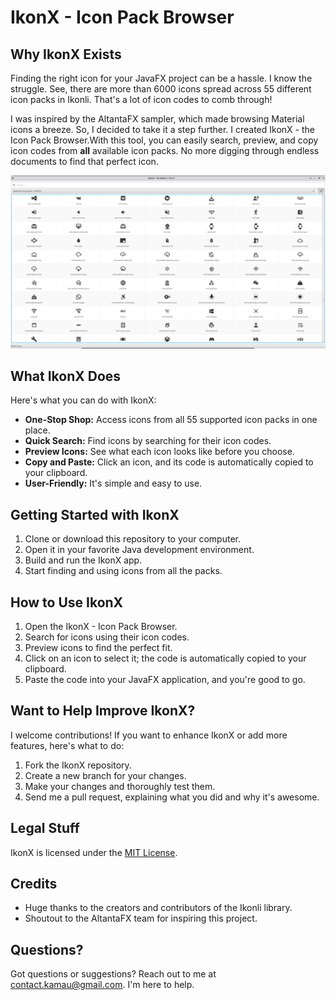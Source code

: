 # IkonX - Icon Pack Browser

## Why IkonX Exists

Finding the right icon for your JavaFX project can be a hassle. I know the struggle. See, there are more than 6000 icons spread across 55 different icon packs in Ikonli. That's a lot of icon codes to comb through!

I was inspired by the AltantaFX sampler, which made browsing Material icons a breeze. So, I decided to take it a step further. I created IkonX - the Icon Pack Browser.With this tool, you can easily search, preview, and copy icon codes from **all** available icon packs. No more digging through endless documents to find that perfect icon.

![Screenshot](assets/screenshot_2023-09-07_16-29-46.png)

## What IkonX Does

Here's what you can do with IkonX:

- **One-Stop Shop:** Access icons from all 55 supported icon packs in one place.
- **Quick Search:** Find icons by searching for their icon codes.
- **Preview Icons:** See what each icon looks like before you choose.
- **Copy and Paste:** Click an icon, and its code is automatically copied to your clipboard.
- **User-Friendly:** It's simple and easy to use.

## Getting Started with IkonX

1. Clone or download this repository to your computer.
2. Open it in your favorite Java development environment.
3. Build and run the IkonX app.
4. Start finding and using icons from all the packs.

## How to Use IkonX

1. Open the IkonX - Icon Pack Browser.
2. Search for icons using their icon codes.
3. Preview icons to find the perfect fit.
4. Click on an icon to select it; the code is automatically copied to your clipboard.
5. Paste the code into your JavaFX application, and you're good to go.

## Want to Help Improve IkonX?

I welcome contributions! If you want to enhance IkonX or add more features, here's what to do:

1. Fork the IkonX repository.
2. Create a new branch for your changes.
3. Make your changes and thoroughly test them.
4. Send me a pull request, explaining what you did and why it's awesome.

## Legal Stuff

IkonX is licensed under the [MIT License](https://opensource.org/license/mit/).

## Credits

- Huge thanks to the creators and contributors of the Ikonli library.
- Shoutout to the AltantaFX team for inspiring this project.

## Questions?

Got questions or suggestions? Reach out to me at [contact.kamau@gmail.com](mailto:contact.kamau@gmail.com). I'm here to help.
